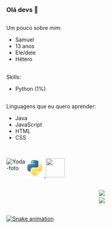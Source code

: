 ### Olá devs 👋

##

Um pouco sobre mim:
- Samuel
- 13 anos
- Ele/dele
- Hétero

##

Skills:
- Python (1%)

##

Linguagens que eu quero aprender:
- Java
- JavaScript
- HTML
- CSS

##

<div style="display: inline_block"><br>
  <img align="left" alt="Yoda-foto" height="50" width="50" src="https://cdn.discordapp.com/avatars/916338493112852500/a9493f9d95bacb4f9218b7f168288207.png?size=2048">
  <a href="https://www.cursoemvideo.com/curso/python-3-mundo-1/"><img src="https://raw.githubusercontent.com/devicons/devicon/master/icons/python/python-original.svg" width="50" height="50">
  <img src="https://cdn.jsdelivr.net/gh/devicons/devicon/icons/vscode/vscode-original.svg" height="50" width="50"/></a>
</div>

##

<div align="center">
  <a href="https://github.com/Y0oda">
  <img height="180em" src="https://github-readme-stats.vercel.app/api/top-langs/?username=Y0oda&layout=compact&langs_count=7&theme=dracula"/></br>
  <img height="180em" src="https://github-readme-stats.vercel.app/api?username=Y0oda&show_icons=true&theme=dracula&include_all_commits=true&count_private=true"/>
</div>

##

  ![Snake animation](https://github.com/Y0oda/Y0oda/blob/output/github-contribution-grid-snake.svg)
